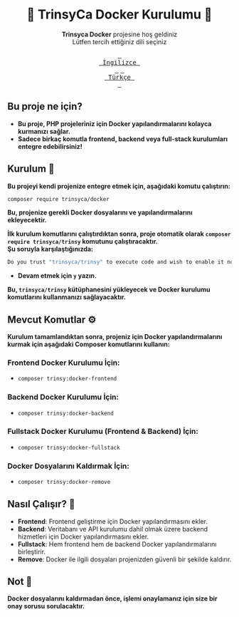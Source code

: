 # <div align="center">🚀 TrinsyCa Docker Kurulumu 🚀</div>
<div align="center">

**Trinsyca Docker** projesine hoş geldiniz<br>
Lütfen tercih ettiğiniz dili seçiniz

[<kbd> <br> İngilizce <br> </kbd>][EN]
[<kbd> <br> Türkçe <br> </kbd>][TR]

[TR]: README.tr.md
[EN]: https://github.com/TrinsyCa/Docker/?tab=readme-ov-file#-trinsyca-docker-setup-
</div>

## Bu proje ne için?

- **Bu proje, PHP projeleriniz için Docker yapılandırmalarını kolayca kurmanızı sağlar.**
- **Sadece birkaç komutla frontend, backend veya full-stack kurulumları entegre edebilirsiniz!**

## Kurulum 🚀

**Bu projeyi kendi projenize entegre etmek için, aşağıdaki komutu çalıştırın:**
```bash
composer require trinsyca/docker
```
**Bu, projenize gerekli Docker dosyalarını ve yapılandırmalarını ekleyecektir.**

**İlk kurulum komutlarını çalıştırdıktan sonra, proje otomatik olarak ``composer require trinsyca/trinsy`` komutunu çalıştıracaktır.**<br>
**Şu soruyla karşılaştığınızda:**

```bash
Do you trust "trinsyca/trinsy" to execute code and wish to enable it now? (writes "allow-plugins" to composer.json) [y,n,d,?]
```

- **Devam etmek için ``y`` yazın.**<br>

**Bu, ``trinsyca/trinsy`` kütüphanesini yükleyecek ve Docker kurulumu komutlarını kullanmanızı sağlayacaktır.**

## Mevcut Komutlar ⚙️

**Kurulum tamamlandıktan sonra, projeniz için Docker yapılandırmalarını kurmak için aşağıdaki Composer komutlarını kullanın:**

### Frontend Docker Kurulumu İçin:
  - ```bash
    composer trinsy:docker-frontend
    ```

### Backend Docker Kurulumu İçin:
  - ```bash
    composer trinsy:docker-backend
    ```

### Fullstack Docker Kurulumu (Frontend & Backend) İçin:
  - ```bash
    composer trinsy:docker-fullstack
    ```

### Docker Dosyalarını Kaldırmak İçin:
  - ```bash
    composer trinsy:docker-remove
    ```

## Nasıl Çalışır? 🔧

- **Frontend**: Frontend geliştirme için Docker yapılandırmasını ekler.
- **Backend**: Veritabanı ve API kurulumu dahil olmak üzere backend hizmetleri için Docker yapılandırmasını ekler.
- **Fullstack**: Hem frontend hem de backend Docker yapılandırmalarını birleştirir.
- **Remove**: Docker ile ilgili dosyaları projenizden güvenli bir şekilde kaldırır.

## Not 📌

**Docker dosyalarını kaldırmadan önce, işlemi onaylamanız için size bir onay sorusu sorulacaktır.**
